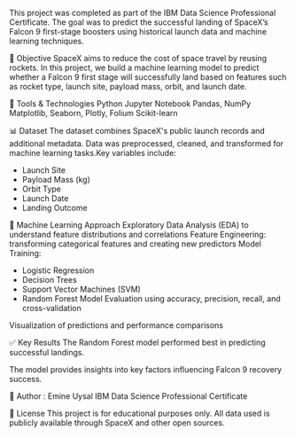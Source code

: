 This project was completed as part of the IBM Data Science Professional Certificate. The goal was to predict the successful landing of SpaceX’s Falcon 9 first-stage boosters using historical launch data and machine learning techniques.

📌 Objective
SpaceX aims to reduce the cost of space travel by reusing rockets. In this project, we build a machine learning model to predict whether a Falcon 9 first stage will successfully land based on features such as rocket type, launch site, payload mass, orbit, and launch date.

🧰 Tools & Technologies
Python
Jupyter Notebook
Pandas, NumPy
Matplotlib, Seaborn, Plotly, Folium
Scikit-learn


📊 Dataset
The dataset combines SpaceX's public launch records and additional metadata. Data was preprocessed, cleaned, and transformed for machine learning tasks.Key variables include:

* Launch Site
* Payload Mass (kg)
* Orbit Type
* Launch Date
* Landing Outcome

🧠 Machine Learning Approach
Exploratory Data Analysis (EDA) to understand feature distributions and correlations
Feature Engineering: transforming categorical features and creating new predictors
Model Training:
- Logistic Regression
- Decision Trees
- Support Vector Machines (SVM)
- Random Forest
Model Evaluation using accuracy, precision, recall, and cross-validation

Visualization of predictions and performance comparisons

✅ Key Results
The Random Forest model performed best in predicting successful landings.

The model provides insights into key factors influencing Falcon 9 recovery success.

👤 Author : Emine Uysal
IBM Data Science Professional Certificate

📜 License
This project is for educational purposes only. All data used is publicly available through SpaceX and other open sources.



